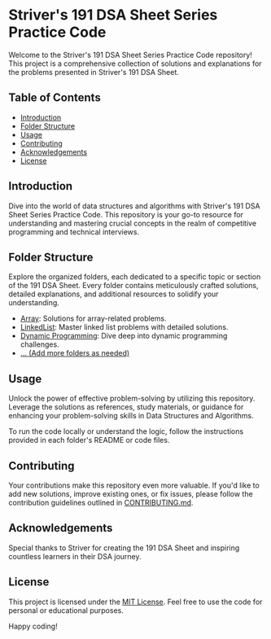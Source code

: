 # Striver's 191 DSA Sheet Series Practice Code

Welcome to the Striver's 191 DSA Sheet Series Practice Code repository! This project is a comprehensive collection of solutions and explanations for the problems presented in Striver's 191 DSA Sheet.

## Table of Contents

- [Introduction](#introduction)
- [Folder Structure](#folder-structure)
- [Usage](#usage)
- [Contributing](#contributing)
- [Acknowledgements](#acknowledgements)
- [License](#license)

## Introduction

Dive into the world of data structures and algorithms with Striver's 191 DSA Sheet Series Practice Code. This repository is your go-to resource for understanding and mastering crucial concepts in the realm of competitive programming and technical interviews.

## Folder Structure

Explore the organized folders, each dedicated to a specific topic or section of the 191 DSA Sheet. Every folder contains meticulously crafted solutions, detailed explanations, and additional resources to solidify your understanding.

- [Array](/Array): Solutions for array-related problems.
- [LinkedList](/LinkedList): Master linked list problems with detailed solutions.
- [Dynamic Programming](/DynamicProgramming): Dive deep into dynamic programming challenges.
- [... (Add more folders as needed)](/...)

## Usage

Unlock the power of effective problem-solving by utilizing this repository. Leverage the solutions as references, study materials, or guidance for enhancing your problem-solving skills in Data Structures and Algorithms.

To run the code locally or understand the logic, follow the instructions provided in each folder's README or code files.

## Contributing

Your contributions make this repository even more valuable. If you'd like to add new solutions, improve existing ones, or fix issues, please follow the contribution guidelines outlined in [CONTRIBUTING.md](CONTRIBUTING.md).

## Acknowledgements

Special thanks to Striver for creating the 191 DSA Sheet and inspiring countless learners in their DSA journey.

## License

This project is licensed under the [MIT License](LICENSE.md). Feel free to use the code for personal or educational purposes.

Happy coding!
